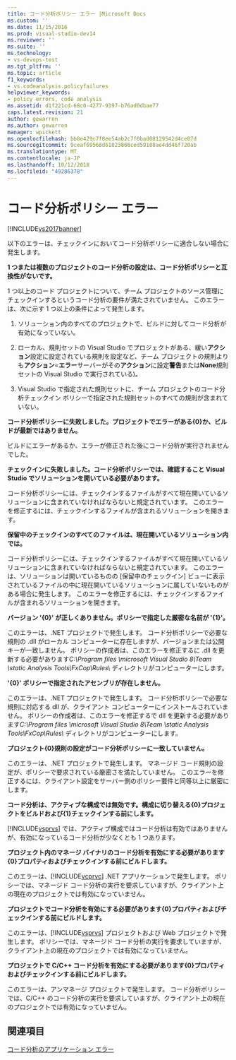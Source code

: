 ```yaml
---
title: コード分析ポリシー エラー |Microsoft Docs
ms.custom: ''
ms.date: 11/15/2016
ms.prod: visual-studio-dev14
ms.reviewer: ''
ms.suite: ''
ms.technology:
- vs-devops-test
ms.tgt_pltfrm: ''
ms.topic: article
f1_keywords:
- vs.codeanalysis.policyfailures
helpviewer_keywords:
- policy errors, code analysis
ms.assetid: d1f221cd-68c0-4277-9397-b76ad0dbae77
caps.latest.revision: 21
author: gewarren
ms.author: gewarren
manager: wpickett
ms.openlocfilehash: bb8e429c7f8ee54ab2c7f0bad08129542d4ce87d
ms.sourcegitcommit: 9ceaf69568d61023868ced59108ae4dd46f720ab
ms.translationtype: MT
ms.contentlocale: ja-JP
ms.lasthandoff: 10/12/2018
ms.locfileid: "49286378"
---
```

# <a name="code-analysis-policy-errors"></a>コード分析ポリシー エラー
[!INCLUDE[vs2017banner](../includes/vs2017banner.md)]

以下のエラーは、チェックインにおいてコード分析ポリシーに適合しない場合に発生します。  
  
 **1 つまたは複数のプロジェクトのコード分析の設定は、コード分析ポリシーと互換性がないです。**  
  
 1 つ以上のコード プロジェクトについて、チーム プロジェクトのソース管理にチェックインするというコード分析の要件が満たされていません。 このエラーは、次に示す 1 つ以上の条件によって発生します。  
  
1.  ソリューション内のすべてのプロジェクトで、ビルドに対してコード分析が有効になっていない。  
  
2.  ローカル、規則セットの Visual Studio でプロジェクトがある、緩い**アクション**設定に設定されている規則を設定など、チーム プロジェクトの規則よりも**アクション**=**エラー**サーバーがその**アクション**に設定**警告**または**None**規則セットの Visual Studio で実行されている)。  
  
3.  Visual Studio で指定された規則セットに、チーム プロジェクトのコード分析チェックイン ポリシーで指定された規則セットのすべての規則が含まれていない。  
  
 **コード分析ポリシーに失敗しました。プロジェクトでエラーがある{0}か、ビルドが最新ではありません。**  
  
 ビルドにエラーがあるか、エラーが修正された後にコード分析が実行されませんでした。  
  
 **チェックインに失敗しました。コード分析ポリシーでは、確認すること Visual Studio でソリューションを開いている必要があります。**  
  
 コード分析ポリシーには、チェックインするファイルがすべて現在開いているソリューションに含まれていなければならないと規定されています。 このエラーを修正するには、チェックインするファイルが含まれるソリューションを開きます。  
  
 **保留中のチェックインのすべてのファイルは、現在開いているソリューション内では。**  
  
 コード分析ポリシーには、チェックインするファイルがすべて現在開いているソリューションに含まれていなければならないと規定されています。 このエラーは、ソリューションは開いているものの [保留中のチェックイン] ビューに表示されているファイルの中に現在開いているソリューションに属していないものがある場合に発生します。 このエラーを修正するには、チェックインするファイルが含まれるソリューションを開きます。  
  
 **バージョン '{0}' が正しくありません。ポリシーで指定した厳密な名前が '{1}'。**  
  
 このエラーは、.NET プロジェクトで発生します。 コード分析ポリシーで必要な規則の .dll がローカル コンピューターに存在しますが、バージョンまたは公開キーが一致しません。 ポリシーの作成者は、このエラーを修正するに .dll を更新する必要があります*C:\Program files \microsoft Visual Studio 8\Team \static Analysis Tools\FxCop\Rules\\* ディレクトリがコンピューターにします。  
  
 **'{0}' ポリシーで指定されたアセンブリが存在しません。**  
  
 このエラーは、.NET プロジェクトで発生します。 コード分析ポリシーで必要な規則に対応する dll が、クライアント コンピューターにインストールされていません。 ポリシーの作成者は、このエラーを修正するで dll を更新する必要があります*C:\Program files \microsoft Visual Studio 8\Team \static Analysis Tools\FxCop\Rules\\* ディレクトリがコンピューターにします。  
  
 **プロジェクト{0}規則の設定がコード分析ポリシーに一致していません。**  
  
 このエラーは、.NET プロジェクトで発生します。 マネージド コード規則の設定が、ポリシーで要求されている厳密さを満たしていません。 このエラーを修正するには、クライアント設定をサーバー側のポリシー要件と同等以上に厳密にします。  
  
 **コード分析は、アクティブな構成では無効です。構成に切り替える{0}プロジェクトをビルドおよび{1}チェックインする前にします。**  
  
 [!INCLUDE[vsprvs](../includes/vsprvs-md.md)] では、アクティブ構成ではコード分析は有効ではありませんが、有効になっているコード分析が少なくとも 1 つあります。  
  
 **プロジェクト内のマネージ バイナリのコード分析を有効にする必要があります{0}プロパティおよびチェックインする前にビルドします。**  
  
 このエラーは、[!INCLUDE[vcprvc](../includes/vcprvc-md.md)] .NET アプリケーションで発生します。 ポリシーでは、マネージド コード分析の実行を要求していますが、クライアント上の現在のプロジェクトでは有効になっていません。  
  
 **プロジェクトでコード分析を有効にする必要があります{0}プロパティおよびチェックインする前にビルドします。**  
  
 このエラーは、[!INCLUDE[vsprvs](../includes/vsprvs-md.md)] プロジェクトおよび Web プロジェクトで発生します。 ポリシーでは、マネージド コード分析の実行を要求していますが、クライアント上の現在のプロジェクトでは有効になっていません。  
  
 **プロジェクトで C/C++ コード分析を有効にする必要があります{0}プロパティおよびチェックインする前にビルドします。**  
  
 このエラーは、アンマネージ プロジェクトで発生します。 コード分析ポリシーでは、C/C++ のコード分析の実行を要求していますが、クライアント上の現在のプロジェクトでは有効になっていません。  
  
## <a name="see-also"></a>関連項目  
 [コード分析のアプリケーション エラー](../code-quality/code-analysis-application-errors.md)



